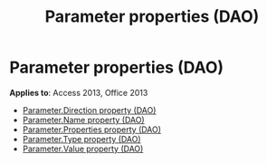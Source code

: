 ﻿---
title: Parameter properties (DAO)
TOCTitle: Properties
ms:assetid: 036746ac-c914-48ee-9a5c-f8597e0d4c58
ms:mtpsurl: https://msdn.microsoft.com/library/Dn123518(v=office.15)
ms:contentKeyID: 52071161
ms.date: 09/18/2015
mtps_version: v=office.15
---

# Parameter properties (DAO)

**Applies to**: Access 2013, Office 2013

- [Parameter.Direction property (DAO)](parameter-direction-property-dao.md)
- [Parameter.Name property (DAO)](parameter-name-property-dao.md)
- [Parameter.Properties property (DAO)](parameter-properties-property-dao.md)
- [Parameter.Type property (DAO)](parameter-type-property-dao.md)
- [Parameter.Value property (DAO)](parameter-value-property-dao.md)

